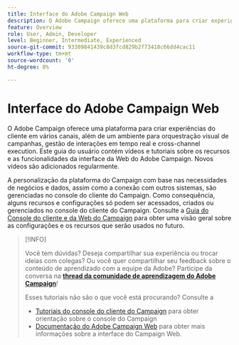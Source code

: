 ```yaml
---
title: Interface do Adobe Campaign Web
description: O Adobe Campaign oferece uma plataforma para criar experiências do cliente em vários canais, além de um ambiente para orquestração visual de campanhas, gestão de interações em tempo real e cross-channel execution. Este guia do usuário contém vídeos e tutoriais sobre os vários recursos e funcionalidades da interface do Adobe Campaign Web.
feature: Overview
role: User, Admin, Developer
level: Beginner, Intermediate, Experienced
source-git-commit: 93309841439c8d3fcd829b2f73418c66dd4cac11
workflow-type: tm+mt
source-wordcount: '0'
ht-degree: 0%

---
```


# Interface do Adobe Campaign Web

O Adobe Campaign oferece uma plataforma para criar experiências do cliente em vários canais, além de um ambiente para orquestração visual de campanhas, gestão de interações em tempo real e cross-channel execution. Este guia do usuário contém vídeos e tutoriais sobre os recursos e as funcionalidades da interface da Web do Adobe Campaign. Novos vídeos são adicionados regularmente.

A personalização da plataforma do Campaign com base nas necessidades de negócios e dados, assim como a conexão com outros sistemas, são gerenciadas no console do cliente do Campaign. Como consequência, alguns recursos e configurações só podem ser acessados, criados ou gerenciados no console do cliente do Campaign. Consulte a [Guia do Console do cliente e da Web do Campaign](https://experienceleague.adobe.com/docs/campaign-web/v8/start/capability-matrix.html) para obter uma visão geral sobre as configurações e os recursos que serão usados no futuro.

>[!INFO]
> 
> Você tem dúvidas? Deseja compartilhar sua experiência ou trocar ideias com colegas? Ou você quer compartilhar seu feedback sobre o conteúdo de aprendizado com a equipe da Adobe? Participe da conversa na **[thread da comunidade de aprendizagem do Adobe Campaign](https://experienceleaguecommunities.adobe.com:443/t5/adobe-campaign-classic/join-the-discussion-on-adobe-campaign-learning/td-p/419096)**!
>
>
> Esses tutoriais não são o que você está procurando?
> Consulte a
> * [Tutoriais do console do cliente do Campaign](https://experienceleague.adobe.com/docs/campaign-learn/tutorials/overview.html?lang=pt-BR) para obter orientação sobre o console do Campaign
> * [Documentação do Adobe Campaign Web](https://experienceleague.adobe.com/docs/campaign-web/v8/campaign-web-home.html) para obter mais informações sobre a interface do Campaign Web.

<div id="recs-overview-body-1"></div>
<div id="recs-overview-body-2"></div>
<div id="recs-overview-body-3"></div>
<div id="recs-overview-body-4"></div>
<div id="recs-overview-body-5"></div>
<div id="recs-overview-body-6"></div>

<div id="staff-picks-section">
</div>
